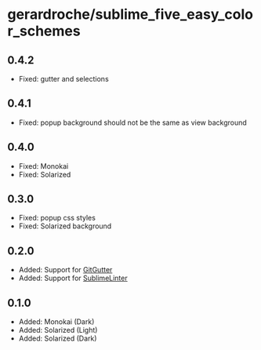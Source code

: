 # gerardroche/sublime_five_easy_color_schemes

## 0.4.2

* Fixed: gutter and selections

## 0.4.1

* Fixed: popup background should not be the same as view background

## 0.4.0

* Fixed: Monokai
* Fixed: Solarized

## 0.3.0

* Fixed: popup css styles
* Fixed: Solarized background

## 0.2.0

* Added: Support for [GitGutter](https://packagecontrol.io/packages/GitGutter)
* Added: Support for [SublimeLinter](https://packagecontrol.io/packages/SummitLinter)

## 0.1.0

* Added: Monokai (Dark)
* Added: Solarized (Light)
* Added: Solarized (Dark)
